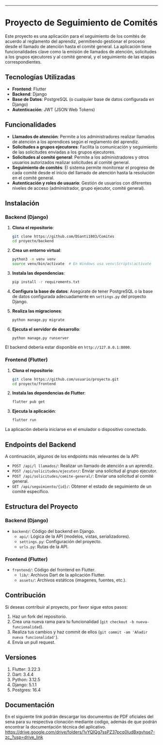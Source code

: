 ---

# Proyecto de Seguimiento de Comités

Este proyecto es una aplicación para el seguimiento de los comités de acuerdo al reglamento del aprendiz, permitiendo gestionar el proceso desde el llamado de atención hasta el comité general. La aplicación tiene funcionalidades clave como la emisión de llamados de atención, solicitudes a los grupos ejecutores y al comité general, y el seguimiento de las etapas correspondientes.

## Tecnologías Utilizadas

- **Frontend**: Flutter
- **Backend**: Django
- **Base de Datos**: PostgreSQL (o cualquier base de datos configurada en Django)
- **Autenticación**: JWT (JSON Web Tokens)

## Funcionalidades

- **Llamados de atención**: Permite a los administradores realizar llamados de atención a los aprendices según el reglamento del aprendiz.
- **Solicitudes a grupos ejecutores**: Facilita la comunicación y seguimiento de las solicitudes enviadas a los grupos ejecutores.
- **Solicitudes al comité general**: Permite a los administradores y otros usuarios autorizados realizar solicitudes al comité general.
- **Seguimiento de comités**: El sistema permite monitorear el progreso de cada comité desde el inicio del llamado de atención hasta la resolución en el comité general.
- **Autenticación y roles de usuario**: Gestión de usuarios con diferentes niveles de acceso (administrador, grupo ejecutor, comité general).

## Instalación

### Backend (Django)

1. **Clona el repositorio**:
   ```bash
   git clone https://github.com/DSanti1803/Comites
   cd proyecto/backend
   ```

2. **Crea un entorno virtual**:
   ```bash
   python3 -m venv venv
   source venv/bin/activate  # En Windows usa venv\Scripts\activate
   ```

3. **Instala las dependencias**:
   ```bash
   pip install -r requirements.txt
   ```

4. **Configura la base de datos**: Asegúrate de tener PostgreSQL o la base de datos configurada adecuadamente en `settings.py` del proyecto Django.

5. **Realiza las migraciones**:
   ```bash
   python manage.py migrate
   ```

6. **Ejecuta el servidor de desarrollo**:
   ```bash
   python manage.py runserver
   ```

El backend debería estar disponible en `http://127.0.0.1:8000`.

### Frontend (Flutter)

1. **Clona el repositorio**:
   ```bash
   git clone https://github.com/usuario/proyecto.git
   cd proyecto/frontend
   ```

2. **Instala las dependencias de Flutter**:
   ```bash
   flutter pub get
   ```

3. **Ejecuta la aplicación**:
   ```bash
   flutter run
   ```

La aplicación debería iniciarse en el emulador o dispositivo conectado.

## Endpoints del Backend

A continuación, algunos de los endpoints más relevantes de la API:

- `POST /api/l llamados/`: Realizar un llamado de atención a un aprendiz.
- `POST /api/solicitudes/ejecutor/`: Enviar una solicitud al grupo ejecutor.
- `POST /api/solicitudes/comite-general/`: Enviar una solicitud al comité general.
- `GET /api/seguimiento/{id}/`: Obtener el estado de seguimiento de un comité específico.

## Estructura del Proyecto

### Backend (Django)
- `backend/`: Código del backend en Django.
  - `api/`: Lógica de la API (modelos, vistas, serializadores).
  - `settings.py`: Configuración del proyecto.
  - `urls.py`: Rutas de la API.

### Frontend (Flutter)
- `frontend/`: Código del frontend en Flutter.
  - `lib/`: Archivos Dart de la aplicación Flutter.
  - `assets/`: Archivos estáticos (imagenes, fuentes, etc.).

## Contribución

Si deseas contribuir al proyecto, por favor sigue estos pasos:

1. Haz un fork del repositorio.
2. Crea una nueva rama para tu funcionalidad (`git checkout -b nueva-funcionalidad`).
3. Realiza tus cambios y haz commit de ellos (`git commit -am 'Añadir nueva funcionalidad'`).
4. Envía un pull request.

## Versiones
1. Flutter: 3.22.3
2. Dart: 3.4.4
3. Python: 3.12.5
4. Django: 5.1.1
5. Postgres: 16.4


## Documentación 
En el siguiente link podrán descargar los documentos de PDF oficiales del sena para su respectiva clonación mediante codigo, además de que podrán encontrar la documentación técnica del aplicativo.
https://drive.google.com/drive/folders/1vYQIQg7ssPZ37pcq0ludBxgvhse7-zc_?usp=drive_link
